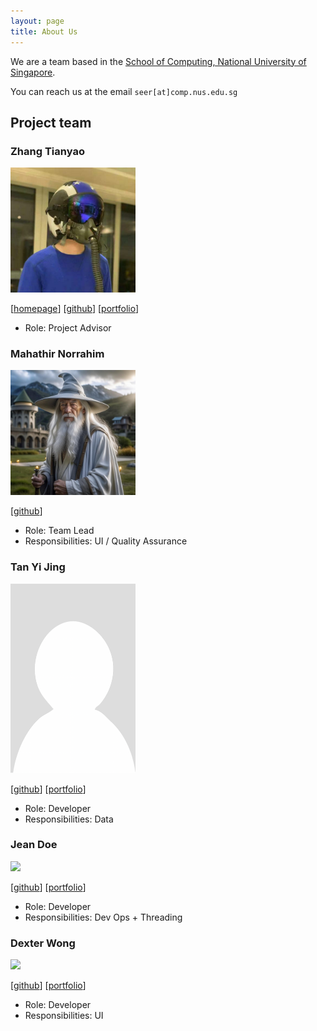 ```yaml
---
layout: page
title: About Us
---
```


We are a team based in the [School of Computing, National University of Singapore](http://www.comp.nus.edu.sg).

You can reach us at the email `seer[at]comp.nus.edu.sg`

## Project team

### Zhang Tianyao

<img src="images/zhangtianyao1.png" width="200px">

[[homepage](https://github.com/ZHANGTIANYAO1)]
[[github](https://github.com/ZHANGTIANYAO1)]
[[portfolio](team/zhangtianyao.md)]

* Role: Project Advisor

### Mahathir Norrahim

<img src="images/gandalf.jpg" width="200px">

[[github](https://github.com/dabzpengu)]

* Role: Team Lead
* Responsibilities: UI / Quality Assurance

### Tan Yi Jing

<img src="images/lalelulilulela.png" width="200px">

[[github](http://github.com/Lalelulilulela)] [[portfolio](team/lalelulilulela.md)]

* Role: Developer
* Responsibilities: Data

### Jean Doe

<img src="images/johndoe.png" width="200px">

[[github](http://github.com/johndoe)]
[[portfolio](team/johndoe.md)]

* Role: Developer
* Responsibilities: Dev Ops + Threading

### Dexter Wong

<img src="images/dexter.png" width="200px">

[[github](http://github.com/Dexter-Wong)]
[[portfolio](team/dexter.md)]

* Role: Developer
* Responsibilities: UI

